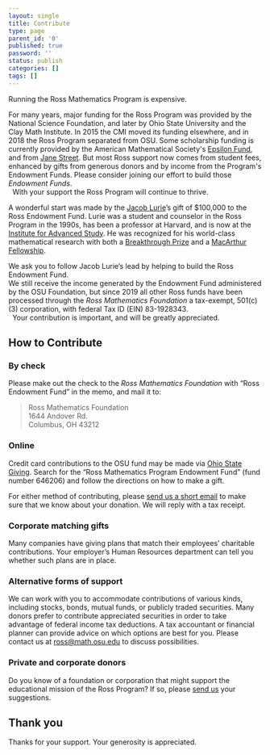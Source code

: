 ```yaml
---
layout: single
title: Contribute
type: page
parent_id: '0'
published: true
password: ''
status: publish
categories: []
tags: []
---
```

Running the Ross Mathematics Program is expensive.

For many years, major funding for the Ross Program was provided by the National Science Foundation, 
and later by Ohio State University and the Clay Math Institute.  In 2015 the CMI moved its funding elsewhere, 
and in 2018 the Ross Program separated from OSU.  Some scholarship funding is currently provided by the 
American Mathematical Society's [Epsilon Fund](http://www.ams.org/programs/edu-support/epsilon/emp-epsilon), 
and from [Jane Street](https://www.janestreet.com).  But most Ross support now comes from student fees, enhanced by gifts from generous donors and by income from the Program's Endowment Funds. Please consider joining our effort to build those _Endowment Funds_. <br>
&nbsp; With your support the Ross Program will continue to thrive.

A wonderful start was made by the [Jacob Lurie](http://en.wikipedia.org/wiki/Jacob_Lurie)’s gift of $100,000 to the Ross Endowment Fund. Lurie was a student and counselor in the Ross Program in the 1990s, has been a professor at Harvard, and is now at the [Institute for Advanced Study](https://www.ias.edu/scholars/lurie).  He was recognized for his world-class mathematical research with both 
a [Breakthrough Prize](http://en.wikipedia.org/wiki/Breakthrough_Prize_in_Mathematics) and 
a [MacArthur Fellowship](http://www.macfound.org/fellows/class/class-2014/).

We ask you to follow Jacob Lurie’s lead by helping to build the Ross Endowment Fund.  
We still receive the income generated by the Endowment Fund administered by the OSU Foundation, 
but since 2019 all other Ross funds have been processed through the _Ross Mathematics Foundation_ 
a tax-exempt, 501(c)(3) corporation, with federal Tax ID (EIN) 83-1928343.  <br>
&nbsp; Your contribution is important, and will be greatly appreciated. 

## How to Contribute

### By check

Please make out the check to the _Ross Mathematics Foundation_ with “Ross Endowment Fund” in the memo, and mail it to:

> Ross Mathematics Foundation  
> 1644 Andover Rd.  
> Columbus, OH 43212

### Online

Credit card contributions to the OSU fund may be made via [Ohio State Giving](https://www.giveto.osu.edu/makeagift). Search for the “Ross Mathematics Program Endowment Fund” (fund number 646206) and follow the directions on how to make a gift.  

For either method of contributing, please [send us a short email](mailto:ross@math.osu.edu) 
to make sure that we know about your donation. We will reply with a tax receipt. 

### Corporate matching gifts

Many companies have giving plans that match their employees’ charitable contributions. 
Your employer’s Human Resources department can tell you whether such plans are in place.

### Alternative forms of support

We can work with you to accommodate contributions of various kinds, 
including stocks, bonds, mutual funds, or publicly traded securities. 
Many donors prefer to contribute appreciated securities in order to 
take advantage of federal income tax deductions. A tax accountant or 
financial planner can provide advice on which options are best for you. 
Please contact us at [ross@math.osu.edu](mailto:ross@math.osu.edu) to discuss possibilities.

### Private and corporate donors

Do you know of a foundation or corporation that might support the educational mission 
of the Ross Program? If so, please [send us](mailto:ross@math.osu.edu) your suggestions.

## Thank you

Thanks for your support. Your generosity is appreciated.
